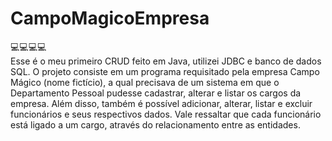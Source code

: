 # CampoMagicoEmpresa

💻💻💻💻
<br>Esse é o meu primeiro CRUD feito em Java, utilizei JDBC e banco de dados SQL. O projeto consiste em um programa requisitado pela empresa Campo Mágico (nome fictício), a qual precisava de um sistema em que o Departamento Pessoal pudesse cadastrar, alterar e listar os cargos da empresa. 
Além disso, também é possível adicionar, alterar, listar e excluir funcionários e seus respectivos dados. Vale ressaltar que cada funcionário está ligado a um cargo, através do relacionamento entre as entidades.
